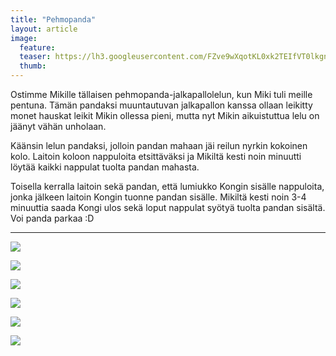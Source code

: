 ```yaml
---
title: "Pehmopanda"
layout: article
image:
  feature:
  teaser: https://lh3.googleusercontent.com/FZve9wXqotKL0xk2TEIfVT0lkgnZqimjxAgOvMnB57LPKz7RWYxUJRUkn6O8MiDyaA3i7earuJFA-zZsNZ4KdB5_vP79eBGK89g50T5XpEULdASeL16axBH4tBs76dNLG0xcHLXguH0oaDQHdYUoZ_aYeM_kkwKoBFIrHkORQ9SiizkYylx2AUcxL6LxNcn-CsvSjMMbTzEIqKY4-33ABwS1yFOYqCf6b3rZDWtu1zSoLVWuJGpTCRNauLrKkx8JuMAp428XLN-GCEO5eRjOTvZDz0ePRY7sOxsrtXC2EEBh3hQSdDPJaExyrEH0jQZ4ISEF-qDkFcNUgXYPZIUGkXmj89BIhilmmVtIepcAjT3fGdU4JflJZgBwhf89k-C-bpFL_JQp-yajVv_sX4GktF1s75fhX8b4NDMEOKJ3_sdTGgA3astll98p9up-cidqpxB1SorqZ1kf-lY7YJ_0DwOnjoaLamrzLJq1aNMCdTFYsNIHl1lB9QqA_S_N3GhyfJBKWyHoKt2QcsIjok7punzBTzVhFxuLGWLjalYLAKE=w245
  thumb:
---
```


Ostimme Mikille tällaisen pehmopanda-jalkapallolelun, kun Miki tuli meille pentuna. Tämän pandaksi muuntautuvan jalkapallon kanssa ollaan leikitty monet hauskat leikit Mikin ollessa pieni, mutta nyt Mikin aikuistuttua lelu on jäänyt vähän unholaan.

Käänsin lelun pandaksi, jolloin pandan mahaan jäi reilun nyrkin kokoinen kolo. Laitoin koloon nappuloita etsittäväksi ja Mikiltä kesti noin minuutti löytää kaikki nappulat tuolta pandan mahasta.

Toisella kerralla laitoin sekä pandan, että lumiukko Kongin sisälle nappuloita, jonka jälkeen laitoin Kongin tuonne pandan sisälle. Mikiltä kesti noin 3-4 minuuttia saada Kongi ulos sekä loput nappulat syötyä tuolta pandan sisältä. Voi panda parkaa :D

---

[![](https://lh3.googleusercontent.com/HhVdsr5M4Q5fWtqsxFhqoXP8tYkczFjTFoKHvN1SDiY2VAGtnNirGhpBSJwiGz9A5QihnCFbL6jNbxX1wEIsBD3Y1hoi7H0FjbDEgtW6Z6XjY-7LaR8fYupNfHiRqbQFro3oVRAYu3x9e7qzkH2pdjfP2-kNjGGilNM2hg47w9ItgcT3EVMZB11cbHThQxY7Hl3zgBAlGDBGuodPhwHvTQHliCRJzJstMQEP-1teizI45SGqZquTJSbCNatoZ1Uv21H-tME0UetDUopj0Do-9axUNsn0nkdYpAq6BcP3Ow3Imu75k8HRKarnH54Z0X84j5EIqXxgNmva9sJcI6hhyYSTp3Y7xUOTTHJkf5mfczmp7qi-UWckOfWZUt9BVCcGtsZfaH_AdhdyG58s0foTHs0WKiXdcfOCB4Yf6Dp6onoputm6YMjONzOpAzuNnCx0rR1b1nJqzRuyLYww1BwNNX4fvQ-uo5h77dYfYkN6u7u-t53bCv1xSsdDyTinrezfSOvrbbm8KsCe215I3erhcUxoc91__NwA3zhEOQS_yMg=w800)](https://lh3.googleusercontent.com/HhVdsr5M4Q5fWtqsxFhqoXP8tYkczFjTFoKHvN1SDiY2VAGtnNirGhpBSJwiGz9A5QihnCFbL6jNbxX1wEIsBD3Y1hoi7H0FjbDEgtW6Z6XjY-7LaR8fYupNfHiRqbQFro3oVRAYu3x9e7qzkH2pdjfP2-kNjGGilNM2hg47w9ItgcT3EVMZB11cbHThQxY7Hl3zgBAlGDBGuodPhwHvTQHliCRJzJstMQEP-1teizI45SGqZquTJSbCNatoZ1Uv21H-tME0UetDUopj0Do-9axUNsn0nkdYpAq6BcP3Ow3Imu75k8HRKarnH54Z0X84j5EIqXxgNmva9sJcI6hhyYSTp3Y7xUOTTHJkf5mfczmp7qi-UWckOfWZUt9BVCcGtsZfaH_AdhdyG58s0foTHs0WKiXdcfOCB4Yf6Dp6onoputm6YMjONzOpAzuNnCx0rR1b1nJqzRuyLYww1BwNNX4fvQ-uo5h77dYfYkN6u7u-t53bCv1xSsdDyTinrezfSOvrbbm8KsCe215I3erhcUxoc91__NwA3zhEOQS_yMg=s0)

[![](https://lh3.googleusercontent.com/AWAH9h-WmwBvKfg3FBITy_PFD2yt5mF8gMXyvEAFU6vglIjS46-Sob29USFnkQs6pr_lhItTcjDR1uW8nDbvJ_MQLXRKa0ImzkMfyZbciFHOplFlE1a-p8PuIvDbE-MeOsR7EmtWbmk6PopR8ITuZ5mfbSATIi2YNAYQ6mckaNlQhoYzgl7pMWey5TzPvCHouKA7oYCsuQw6UQbevyfnc415CoxQ34dK7OAJdgzSW37qGxvhW4RUHKxVK93Z8Y1ZS2HmJffcUsrGS1JKt9BPaNWlDx8Z064xVo10SMUaI2Qq1GJj8BzB_umKinBZHM7xvmsgv-PkyNjAlY1iihWudFFWcJAZ4mKKOJ5BERQ-YjxS6hWamklqtfNqUy4AgmyIvxeZyvh8T43hVd2Z-SrY9FaZp5dvv1TVENs5xctsGXfquOsLz5JIXoF3c12MWULled2Cq0umKf5c0Bs4ia6pG3sTyQevUjI04B3CKUWIJe1Ppg1KMgCotYhl-USXnde_i4cuV3XQulQo3E5aeej24m8B1p23KgdxDLeJamaWn9g=w800)](https://lh3.googleusercontent.com/AWAH9h-WmwBvKfg3FBITy_PFD2yt5mF8gMXyvEAFU6vglIjS46-Sob29USFnkQs6pr_lhItTcjDR1uW8nDbvJ_MQLXRKa0ImzkMfyZbciFHOplFlE1a-p8PuIvDbE-MeOsR7EmtWbmk6PopR8ITuZ5mfbSATIi2YNAYQ6mckaNlQhoYzgl7pMWey5TzPvCHouKA7oYCsuQw6UQbevyfnc415CoxQ34dK7OAJdgzSW37qGxvhW4RUHKxVK93Z8Y1ZS2HmJffcUsrGS1JKt9BPaNWlDx8Z064xVo10SMUaI2Qq1GJj8BzB_umKinBZHM7xvmsgv-PkyNjAlY1iihWudFFWcJAZ4mKKOJ5BERQ-YjxS6hWamklqtfNqUy4AgmyIvxeZyvh8T43hVd2Z-SrY9FaZp5dvv1TVENs5xctsGXfquOsLz5JIXoF3c12MWULled2Cq0umKf5c0Bs4ia6pG3sTyQevUjI04B3CKUWIJe1Ppg1KMgCotYhl-USXnde_i4cuV3XQulQo3E5aeej24m8B1p23KgdxDLeJamaWn9g=s0)

[![](https://lh3.googleusercontent.com/F0ljQpuoyEXBZ0WqWIrw9AZbIY3jwpDTxrO_RtZS21HrYrNHmn4rVxKF0DRv-jHHED4TOd7rV4sdsFeGOMvw-vUQ_Kx0O712LpLAsBSu0K93gHZg7IWcFNbtTwCLsGSaI0YDra0bF6XCQzZ30xAEl5MLVRIeS6BjS9P5_7KoZrg-aI_YcD-XmS_OB8ceLobeWk1rbfz6BOkfeqb6eEZcIsByxNHPNmYE4__1hMj_D3dUmH3YNMY25VxaN3fWqKqTQ9zETBQ_XYrE7uLHKqpFpBgPM6YcELB6ZG4y-9t5kppmuFOhWexl31CfNXFe-8dds_ZONNVFAUY0L1zXLRx83vtIXGSU3hktjAJbwHDR9SDuqGATxK1chl_LVwlNLEXD0Kt9DMdQlx2buK7GXpJbFOcYoq8MNJpkkWJTpXx07UtmCrT5dlz5NxLdc5nijFNU_8QwEepvmwkOnAZ5lV4xUkjZBSBokQa9pmKMcfqcWPFx8ogF0UGqOffFPJINXG0nzV_DVs6aQCtcbZzU_g-0AV8IZUuzDHAbCIYu6HnrEZU=w800)](https://lh3.googleusercontent.com/F0ljQpuoyEXBZ0WqWIrw9AZbIY3jwpDTxrO_RtZS21HrYrNHmn4rVxKF0DRv-jHHED4TOd7rV4sdsFeGOMvw-vUQ_Kx0O712LpLAsBSu0K93gHZg7IWcFNbtTwCLsGSaI0YDra0bF6XCQzZ30xAEl5MLVRIeS6BjS9P5_7KoZrg-aI_YcD-XmS_OB8ceLobeWk1rbfz6BOkfeqb6eEZcIsByxNHPNmYE4__1hMj_D3dUmH3YNMY25VxaN3fWqKqTQ9zETBQ_XYrE7uLHKqpFpBgPM6YcELB6ZG4y-9t5kppmuFOhWexl31CfNXFe-8dds_ZONNVFAUY0L1zXLRx83vtIXGSU3hktjAJbwHDR9SDuqGATxK1chl_LVwlNLEXD0Kt9DMdQlx2buK7GXpJbFOcYoq8MNJpkkWJTpXx07UtmCrT5dlz5NxLdc5nijFNU_8QwEepvmwkOnAZ5lV4xUkjZBSBokQa9pmKMcfqcWPFx8ogF0UGqOffFPJINXG0nzV_DVs6aQCtcbZzU_g-0AV8IZUuzDHAbCIYu6HnrEZU=s0)

[![](https://lh3.googleusercontent.com/xYffmeFwc6hLoW0A5JmAciAOtHw2iZ2t0rlrO9K9fGS_YNI2IcPcsdBM6zHgwRtjUrQGzXZ3Qp_OUbxmA22kVuHtFx84Y0d8qAa3_Uv8Z3T-7nobCFiQB-cOtNkCXGB44HPcxwwXYGoHvnh4GC8VIFKTx0xS1ChFCbPwdvJVzp-YSTYClo5ufI0T81U6EMvY8aEQZBaofbmTD3cXbqNmtoH9Vf4nvU14MkfQN6G14aQkX0jbErz_qh5QkVKmG3j5eD4ptexsycOBl1BeA-BcF6fYT3OulFk0PGi00oYhbA2TtNdub-AUA-Q_32krpLN418F4ILBgaxLyRvIUtC2Td-cye1zxp619qoXRLvCDJ7jhYFrvtghDuso_xt4cGDax2YNWz43st7MKco7cV-1VO3knsW_WvnZN1dx-iDYZnQ-fty8CM3h49YHfP0W-elZ3OmmDHNoWBqgUGB3llMNdxwoxMZpkJ2LDtbRHUmdZYkSgjpPn6sc4WcWOEdO2OSR1FF7odBfpLp1fisjVdzMhWCHL53lCceRb8OjUM0b4Rlw=w800)](https://lh3.googleusercontent.com/xYffmeFwc6hLoW0A5JmAciAOtHw2iZ2t0rlrO9K9fGS_YNI2IcPcsdBM6zHgwRtjUrQGzXZ3Qp_OUbxmA22kVuHtFx84Y0d8qAa3_Uv8Z3T-7nobCFiQB-cOtNkCXGB44HPcxwwXYGoHvnh4GC8VIFKTx0xS1ChFCbPwdvJVzp-YSTYClo5ufI0T81U6EMvY8aEQZBaofbmTD3cXbqNmtoH9Vf4nvU14MkfQN6G14aQkX0jbErz_qh5QkVKmG3j5eD4ptexsycOBl1BeA-BcF6fYT3OulFk0PGi00oYhbA2TtNdub-AUA-Q_32krpLN418F4ILBgaxLyRvIUtC2Td-cye1zxp619qoXRLvCDJ7jhYFrvtghDuso_xt4cGDax2YNWz43st7MKco7cV-1VO3knsW_WvnZN1dx-iDYZnQ-fty8CM3h49YHfP0W-elZ3OmmDHNoWBqgUGB3llMNdxwoxMZpkJ2LDtbRHUmdZYkSgjpPn6sc4WcWOEdO2OSR1FF7odBfpLp1fisjVdzMhWCHL53lCceRb8OjUM0b4Rlw=s0)

[![](https://lh3.googleusercontent.com/gHQV24jOt6dKZPQqfrJxLH3SAHHYMKKxTRVUlpVSo2Qrwwo6WNhSmY5h_p8JRMqlPI5bF8AqbFBW2ax01RNlaiNjtAMLPmZgbGCbvaP8Jb5Jf6C1WTaCv9gOTR5Vq5kd9Zql33osrNtqYa4rfVoP97X75-Q1IDRmblGpXX5Nf_dCkzIhDDqbrhPaUxnQBR01z8nAD3_fI3yUHxcGgquvDjhjNWdR1PLJVa-m9uZWXXgAcA4Z8YUgyRVAK-4ldiujAuDRO4GWxN7PFcSTcMpOaV1AnZDHqxRzTpFLKsFIJnp3lE6UG7Yp7e_U1we6BN-aTzoaqmW-eIe5icEJmPLTaUaPks7zgQ0Trj3rCEW1RdI6hPwBDHemeLDS6YFNxB-9RrTFNZhx7rYeUJQkheSAzxOra6Hn83KBiRuDb0E3MF4bjPK5YIWjZH3FWgtW0XsR38uQVdkR0aNDdCdno19b0F2YCHIXzqGPh5iLPyuna1c9bDsDsc9sycoJjwGaGNUwHsGx23XaEoFoveTTP1sxdmJ38suBm4n2YSE7-z4FHeo=w800)](https://lh3.googleusercontent.com/gHQV24jOt6dKZPQqfrJxLH3SAHHYMKKxTRVUlpVSo2Qrwwo6WNhSmY5h_p8JRMqlPI5bF8AqbFBW2ax01RNlaiNjtAMLPmZgbGCbvaP8Jb5Jf6C1WTaCv9gOTR5Vq5kd9Zql33osrNtqYa4rfVoP97X75-Q1IDRmblGpXX5Nf_dCkzIhDDqbrhPaUxnQBR01z8nAD3_fI3yUHxcGgquvDjhjNWdR1PLJVa-m9uZWXXgAcA4Z8YUgyRVAK-4ldiujAuDRO4GWxN7PFcSTcMpOaV1AnZDHqxRzTpFLKsFIJnp3lE6UG7Yp7e_U1we6BN-aTzoaqmW-eIe5icEJmPLTaUaPks7zgQ0Trj3rCEW1RdI6hPwBDHemeLDS6YFNxB-9RrTFNZhx7rYeUJQkheSAzxOra6Hn83KBiRuDb0E3MF4bjPK5YIWjZH3FWgtW0XsR38uQVdkR0aNDdCdno19b0F2YCHIXzqGPh5iLPyuna1c9bDsDsc9sycoJjwGaGNUwHsGx23XaEoFoveTTP1sxdmJ38suBm4n2YSE7-z4FHeo=s0)

[![](https://lh3.googleusercontent.com/9mV-oSY-VmQXaPSMcoiQBEYRtNc5fB15AlPbsUKx7Ihl4Hvub5sT3hQtAOAbd3hqhL-bHgiUVEt4bSnOk1eL3TXZxWZxcFhJ3UQajus6VWpAHcHGIVVjHLlPdErBd9Un249Vqw0JpyRLvckm658kB04_DgSdYkGuQCFzpK9UYh46aJoxGbPPRbBhFoXE_VooM-gOKCMlSP5VOTn4MRVUo6PK_B7s6PsJUAwrWLJZZK0oy2-bdCrpEfvptQkZNJkbmiJk9qNQpCe9mNhSgnArQKqAcHJdznQP7I517x2st0iIZCRMbO_wnyWhNgsHpASu4J6cJDWihiaLDmoLXLlNSwf7YwvDg_T2IdUaeSyin_30t2N-gL1ZenLlGi8WwkZ_JwHYyTEiRIBixaDvT8vwTeNS3WI3oUKKeI_4_u-BaeqeZ3rOrSkn6spSD6o9DkMKbrCq2hmpBtKoXHMjgNJNkj31FyVobKwVy4awS6mnwaugvejHs0B26pBift3ftQ9vzbrmYJvj_Z2Z06MvNq-ll-awfQ2-jLIstlKOQTuNVBI=w800)](https://lh3.googleusercontent.com/9mV-oSY-VmQXaPSMcoiQBEYRtNc5fB15AlPbsUKx7Ihl4Hvub5sT3hQtAOAbd3hqhL-bHgiUVEt4bSnOk1eL3TXZxWZxcFhJ3UQajus6VWpAHcHGIVVjHLlPdErBd9Un249Vqw0JpyRLvckm658kB04_DgSdYkGuQCFzpK9UYh46aJoxGbPPRbBhFoXE_VooM-gOKCMlSP5VOTn4MRVUo6PK_B7s6PsJUAwrWLJZZK0oy2-bdCrpEfvptQkZNJkbmiJk9qNQpCe9mNhSgnArQKqAcHJdznQP7I517x2st0iIZCRMbO_wnyWhNgsHpASu4J6cJDWihiaLDmoLXLlNSwf7YwvDg_T2IdUaeSyin_30t2N-gL1ZenLlGi8WwkZ_JwHYyTEiRIBixaDvT8vwTeNS3WI3oUKKeI_4_u-BaeqeZ3rOrSkn6spSD6o9DkMKbrCq2hmpBtKoXHMjgNJNkj31FyVobKwVy4awS6mnwaugvejHs0B26pBift3ftQ9vzbrmYJvj_Z2Z06MvNq-ll-awfQ2-jLIstlKOQTuNVBI=s0)
